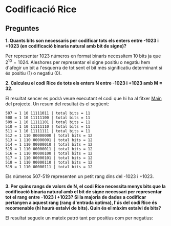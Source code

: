 # Codificació Rice

## Preguntes
**1. Quants bits son necessaris per codificar tots els enters entre -1023 i +1023 (en codificació binaria natural amb bit de signe)?**<br>

Per representar 1023 números en format binaris necessitem 10 bits ja que $2^{10}= 1024$. Aleshores per representar el signe positiu o negatiu hem d'afegir un bit a l'esquerra de tot sent el bit més significatiu determinant si és positiu (1) o negatiu (0).<br>

**2. Calculeu el codi Rice de tots els enters N entre -1023 i +1023 amb M = 32.**<br>

El resultat sencer es podrà veure executant el codi que hi ha al fitxer [Main](https://github.com/jordiBujaldon/TM-Rice/blob/master/src/Main.java) del projecte. Un resum del resultat és el següent:
```
507 = 1 10 11111011 | total bits = 11
508 = 1 10 11111100 | total bits = 11
509 = 1 10 11111101 | total bits = 11
510 = 1 10 11111110 | total bits = 11
511 = 1 10 11111111 | total bits = 11
512 = 1 110 00000000 | total bits = 12
513 = 1 110 00000001 | total bits = 12
514 = 1 110 00000010 | total bits = 12
515 = 1 110 00000011 | total bits = 12
516 = 1 110 00000100 | total bits = 12
517 = 1 110 00000101 | total bits = 12
518 = 1 110 00000110 | total bits = 12
519 = 1 110 00000111 | total bits = 12
```
Els números 507-519 representen un petit rang dins del -1023 i +1023.<br>

**3. Per quins rangs de valors de N, el codi Rice necessita menys bits que la codificació binaria natural amb el bit de signe necessari per representar tot el rang entre -1023 i +1023? Si la majoria de dades a codificar pertanyen a aquest rang (rang d'entrada òptima), l'ús del codi Rice és recomenable (hi haurà estalvi de bits). Quin és el màxim estalvi de bits?**

El resultat segueix un mateix patró tant per positius com per negatius:

